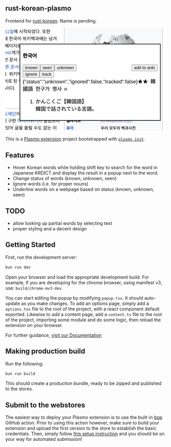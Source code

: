 ## rust-korean-plasmo
Frontend for [rust-korean](https://github.com/geoals/rust-korean).
Name is pending.

![demo img](demo.png)

This is a [Plasmo extension](https://docs.plasmo.com/) project bootstrapped with [`plasmo init`](https://www.npmjs.com/package/plasmo).

## Features
- Hover Korean words while holding shift key to search for the word in Japanese KRDICT and display the result in a popup next to the word.
- Change status of words (known, unknown, seen)
- Ignore words (i.e. for proper nouns)
- Underline words on a webpage based on status (known, unknown, seen)

## TODO

- allow looking up partial words by selecting text
- proper styling and a decent design

## Getting Started

First, run the development server:

```bash
bun run dev
```

Open your browser and load the appropriate development build. For example, if you are developing for the chrome browser, using manifest v3, use: `build/chrome-mv3-dev`.

You can start editing the popup by modifying `popup.tsx`. It should auto-update as you make changes. To add an options page, simply add a `options.tsx` file to the root of the project, with a react component default exported. Likewise to add a content page, add a `content.ts` file to the root of the project, importing some module and do some logic, then reload the extension on your browser.

For further guidance, [visit our Documentation](https://docs.plasmo.com/)

## Making production build

Run the following:

```bash
bun run build
```

This should create a production bundle, ready to be zipped and published to the stores.

## Submit to the webstores

The easiest way to deploy your Plasmo extension is to use the built-in [bpp](https://bpp.browser.market) GitHub action. Prior to using this action however, make sure to build your extension and upload the first version to the store to establish the basic credentials. Then, simply follow [this setup instruction](https://docs.plasmo.com/framework/workflows/submit) and you should be on your way for automated submission!
